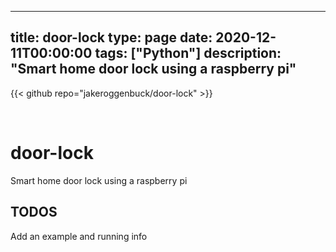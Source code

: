 
---
title: door-lock
type: page
date: 2020-12-11T00:00:00
tags: ["Python"]
description: "Smart home door lock using a raspberry pi"
---

{{< github repo="jakeroggenbuck/door-lock" >}}

<br>

# door-lock
Smart home door lock using a raspberry pi

## TODOS
Add an example and running info
